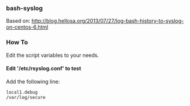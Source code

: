 ### bash-syslog

Based on: http://blog.hellosa.org/2013/07/27/log-bash-history-to-syslog-on-centos-6.html  

### How To

Edit the script variables to your needs.  

#### Edit '/etc/rsyslog.conf' to test

Add the following line:  
```
local1.debug                                            /var/log/secure
```
